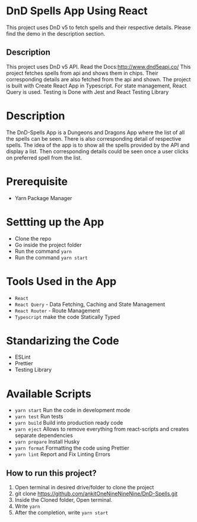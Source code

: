 # DnD Spells App Using React
This project uses DnD v5 to fetch spells and their respective details. Please find the demo in the description section.


## Description
This project uses DnD v5 API. Read the Docs:http://www.dnd5eapi.co/
This project fetches spells from api and shows them in chips. Their corresponding details are also fetched from the api and shown.
The project is built with Create React App in Typescript. 
For state management, React Query is used. 
Testing is Done with Jest and React Testing Library


# Description
The DnD-Spells App is a Dungeons and Dragons App where the list of all the spells can be seen. There is also corresponding detail of respective spells. The idea of the app is to show all the spells provided by the API and display a list. Then corresponding details could be seen once a user clicks on preferred spell from the list. 


# Prerequisite
  * Yarn Package Manager

  
# Settting up the App
- Clone the repo
- Go inside the project folder
- Run the command ```yarn```
- Run the command ```yarn start```

# Tools Used in the App
- ```React```
- ```React Query``` - Data Fetching, Caching and State Management
- ```React Router``` - Route Management
- ```Typescript``` make the code Statically Typed

# Standarizing the Code
- ESLint 
- Prettier
- Testing Library

# Available Scripts
- ```yarn start``` Run the code in development mode
- ```yarn test``` Run tests
- ```yarn build``` Build into production ready code
- ```yarn eject``` Allows to remove everything from react-scripts and creates separate dependencies
- ```yarn prepare``` Install Husky
- ```yarn format``` Formatting the code using Prettier
- ```yarn lint``` Report and Fix Linting Errors

## How to run this project? 
  1. Open terminal in desired drive/folder to clone the project
  2. git clone https://github.com/ankitOneNineNineNine/DnD-Spells.git
  3. Inside the Cloned folder, Open terminal.
  3. Write ```yarn```
  4. After the completion, write ```yarn start```

